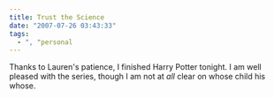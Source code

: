 ```yaml
---
title: Trust the Science
date: "2007-07-26 03:43:33"
tags:
  - ", "personal
---
```

Thanks to Lauren's patience, I finished Harry Potter tonight.  I am well pleased with the series, though I am not at *all* clear on whose child his whose.  

